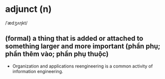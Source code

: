 # adjunct (n)

/ˈædʒʌŋkt/

## (formal) a thing that is added or attached to something larger and more important (phần phụ; phần thêm vào; phần phụ thuộc)

- Organization and applications reengineering is a common activity of information engineering.